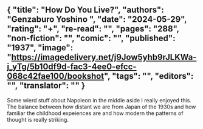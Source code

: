 {
 "title": "How Do You Live?",
 "authors": "Genzaburo Yoshino ",
 "date": "2024-05-29",
 "rating": "+",
 "re-read": "",
 "pages": "288",
 "non-fiction": "",
 "comic": "",
 "published": "1937",
 "image": "https://imagedelivery.net/j9Jow5yhb9rJLKWa-j_yTg/5b10df9d-fac3-4ee0-efcc-068c42fae100/bookshot",
 "tags": "",
 "editors": "",
 "translator": ""
}
---
Some wierd stuff about Napoleon in the middle aside I really enjoyed this. The balance between how distant we are from Japan of the 1930s and how familiar the childhood expeiences are and how modern the patterns of thought is really striking.
